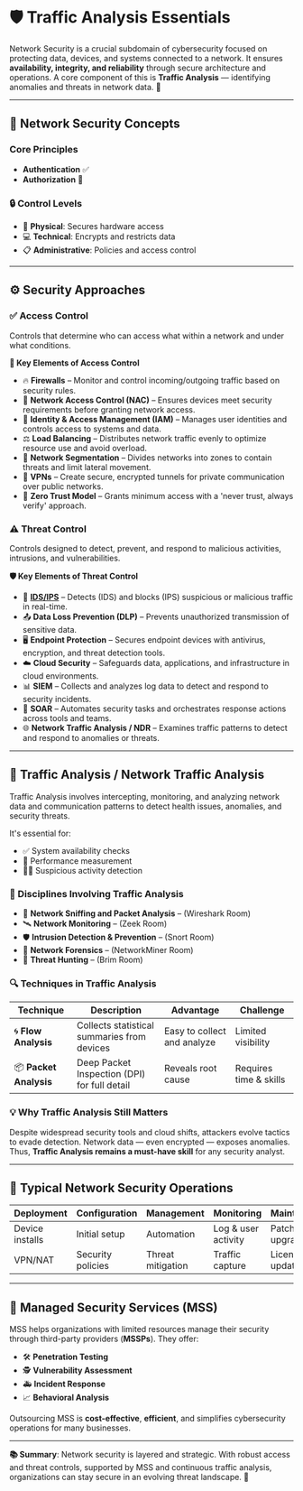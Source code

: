 # 🛡️ Traffic Analysis Essentials

Network Security is a crucial subdomain of cybersecurity focused on protecting data, devices, and systems connected to a network. It ensures **availability, integrity, and reliability** through secure architecture and operations. A core component of this is **Traffic Analysis** — identifying anomalies and threats in network data. 📡

---

## 🔐 Network Security Concepts

### Core Principles
- **Authentication** ✅
- **Authorization** 🔏

### 🔒 Control Levels
- 🏢 **Physical**: Secures hardware access
- 💻 **Technical**: Encrypts and restricts data
- 📋 **Administrative**: Policies and access control

---

## ⚙️ Security Approaches

### ✅ Access Control
Controls that determine who can access what within a network and under what conditions.

**🔑 Key Elements of Access Control**
- 🔥 **Firewalls** – Monitor and control incoming/outgoing traffic based on security rules.
- 🛑 **Network Access Control (NAC)** – Ensures devices meet security requirements before granting network access.
- 🧾 **Identity & Access Management (IAM)** – Manages user identities and controls access to systems and data.
- ⚖️ **Load Balancing** – Distributes network traffic evenly to optimize resource use and avoid overload.
- 🧱 **Network Segmentation** – Divides networks into zones to contain threats and limit lateral movement.
- 🔐 **VPNs** – Create secure, encrypted tunnels for private communication over public networks.
- 🚫 **Zero Trust Model** – Grants minimum access with a 'never trust, always verify' approach.

### ⚠️ Threat Control
Controls designed to detect, prevent, and respond to malicious activities, intrusions, and vulnerabilities.

**🛡️ Key Elements of Threat Control**
- 🚨 [**IDS/IPS**](https://github.com/Dee-Techie/Cybersecurity-Portfolio/blob/main/Write-Ups/IDS-IPS.md) – Detects (IDS) and blocks (IPS) suspicious or malicious traffic in real-time.
- 📤 **Data Loss Prevention (DLP)** – Prevents unauthorized transmission of sensitive data.
- 🖥️ **Endpoint Protection** – Secures endpoint devices with antivirus, encryption, and threat detection tools.
- ☁️ **Cloud Security** – Safeguards data, applications, and infrastructure in cloud environments.
- 📊 **SIEM** – Collects and analyzes log data to detect and respond to security incidents.
- 🤖 **SOAR** – Automates security tasks and orchestrates response actions across tools and teams.
- 🌐 **Network Traffic Analysis / NDR** – Examines traffic patterns to detect and respond to anomalies or threats.

---

## 📡 Traffic Analysis / Network Traffic Analysis

Traffic Analysis involves intercepting, monitoring, and analyzing network data and communication patterns to detect health issues, anomalies, and security threats.

It's essential for:
- ✅ System availability checks
- 🚦 Performance measurement
- 🕵️‍♂️ Suspicious activity detection

### 🔬 Disciplines Involving Traffic Analysis
- 🐍 **Network Sniffing and Packet Analysis** – (Wireshark Room)
- 🛰️ **Network Monitoring** – (Zeek Room)
- 🛡️ **Intrusion Detection & Prevention** – (Snort Room)
- 🧪 **Network Forensics** – (NetworkMiner Room)
- 🎯 **Threat Hunting** – (Brim Room)

### 🔍 Techniques in Traffic Analysis

| Technique | Description | Advantage | Challenge |
|----------|-------------|-----------|-----------|
| 🌀 **Flow Analysis** | Collects statistical summaries from devices | Easy to collect and analyze | Limited visibility |
| 📦 **Packet Analysis** | Deep Packet Inspection (DPI) for full detail | Reveals root cause | Requires time & skills |

### 💡 Why Traffic Analysis Still Matters

Despite widespread security tools and cloud shifts, attackers evolve tactics to evade detection. Network data — even encrypted — exposes anomalies. Thus, **Traffic Analysis remains a must-have skill** for any security analyst.

---

## 🔧 Typical Network Security Operations

| Deployment | Configuration | Management | Monitoring | Maintenance |
|------------|----------------|-------------|-------------|--------------|
| Device installs | Initial setup | Automation | Log & user activity | Patches & upgrades |
| VPN/NAT | Security policies | Threat mitigation | Traffic capture | License updates |

---

## 🤝 Managed Security Services (MSS)

MSS helps organizations with limited resources manage their security through third-party providers (**MSSPs**). They offer:

- 🛠️ **Penetration Testing**
- 🕵️ **Vulnerability Assessment**
- 🚑 **Incident Response**
- 📈 **Behavioral Analysis**

Outsourcing MSS is **cost-effective**, **efficient**, and simplifies cybersecurity operations for many businesses.

---

**📚 Summary**: Network security is layered and strategic. With robust access and threat controls, supported by MSS and continuous traffic analysis, organizations can stay secure in an evolving threat landscape. 🧠

